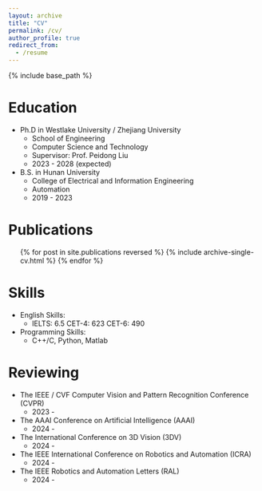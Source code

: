 ```yaml
---
layout: archive
title: "CV"
permalink: /cv/
author_profile: true
redirect_from:
  - /resume
---
```


{% include base_path %}

Education
======
* Ph.D in Westlake University / Zhejiang University
  * School of Engineering
  * Computer Science and Technology
  * Supervisor: Prof. Peidong Liu
  * 2023 - 2028 (expected)
* B.S. in Hunan University
  * College of Electrical and Information Engineering
  * Automation
  * 2019 - 2023

Publications
======
  <ul>{% for post in site.publications reversed %}
    {% include archive-single-cv.html %}
  {% endfor %}</ul>
  

Skills
======
* English Skills:
  * IELTS: 6.5  CET-4: 623 CET-6: 490
* Programming Skills:
  * C++/C, Python, Matlab

  
Reviewing
======
* The IEEE / CVF Computer Vision and Pattern Recognition Conference (CVPR)
  * 2023 -
* The AAAI Conference on Artificial Intelligence (AAAI)
  * 2024 - 
* The International Conference on 3D Vision (3DV)
  * 2024 -     
* The IEEE International Conference on Robotics and Automation (ICRA)
  * 2024 - 
* The IEEE Robotics and Automation Letters (RAL)
  * 2024 - 
